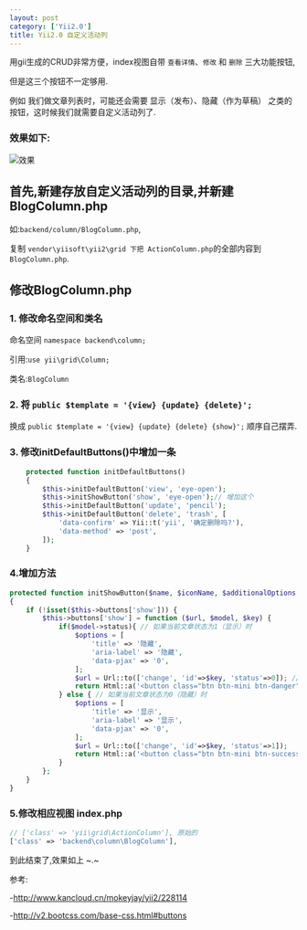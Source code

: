 ```yaml
---
layout: post
category: ['Yii2.0']
title: Yii2.0 自定义活动列
---
```

用gii生成的CRUD非常方便，index视图自带 `查看详情`、`修改` 和 `删除` 三大功能按钮,

但是这三个按钮不一定够用.

例如 我们做文章列表时，可能还会需要 显示（发布）、隐藏（作为草稿） 之类的按钮，这时候我们就需要自定义活动列了.

### 效果如下:

![效果](http://oi2atwmcz.bkt.clouddn.com/WX20170516-163806.png)


## 首先,新建存放自定义活动列的目录,并新建BlogColumn.php
如:`backend/column/BlogColumn.php`,

复制 `vendor\yiisoft\yii2\grid 下把 ActionColumn.php`的全部内容到`BlogColumn.php`.

## 修改BlogColumn.php

### 1. 修改命名空间和类名

命名空间 `namespace backend\column;`

引用:`use yii\grid\Column;`

类名:`BlogColumn`
### 2. 将 `public $template = '{view} {update} {delete}';`

换成 `public $template = '{view} {update} {delete} {show}';` 顺序自己摆弄.

### 3. 修改initDefaultButtons()中增加一条
```php
    protected function initDefaultButtons()
    {
        $this->initDefaultButton('view', 'eye-open');
        $this->initShowButton('show', 'eye-open');// 增加这个
        $this->initDefaultButton('update', 'pencil');
        $this->initDefaultButton('delete', 'trash', [
            'data-confirm' => Yii::t('yii', '确定删除吗?'),
            'data-method' => 'post',
        ]);
    }
```
### 4.增加方法
```php
protected function initShowButton($name, $iconName, $additionalOptions = [])
{
    if (!isset($this->buttons['show'])) {
        $this->buttons['show'] = function ($url, $model, $key) {
            if($model->status){ // 如果当前文章状态为1（显示）时
                $options = [
                    'title' => '隐藏',
                    'aria-label' => '隐藏',
                    'data-pjax' => '0',
                ];
                $url = Url::to(['change', 'id'=>$key, 'status'=>0]); // 手动生成url
                return Html::a('<button class="btn btn-mini btn-danger" type="button">点击隐藏</button>', $url, $options);
            } else { // 如果当前文章状态为0（隐藏）时
                $options = [
                    'title' => '显示',
                    'aria-label' => '显示',
                    'data-pjax' => '0',
                ];
                $url = Url::to(['change', 'id'=>$key, 'status'=>1]);
                return Html::a('<button class="btn btn-mini btn-success" type="button">点击显示</button>', $url, $options);
            }
        };
    }
}
```

### 5.修改相应视图 index.php
```php
// ['class' => 'yii\grid\ActionColumn'], 原始的
['class' => 'backend\column\BlogColumn'],
```

到此结束了,效果如上 ~.~

参考:

-<http://www.kancloud.cn/mokeyjay/yii2/228114>

-<http://v2.bootcss.com/base-css.html#buttons>
